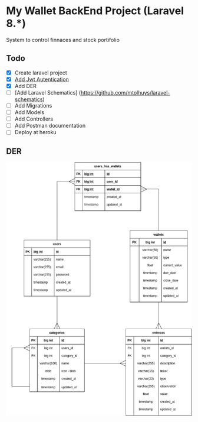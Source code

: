 # My Wallet BackEnd Project (Laravel 8.*)

System to control finnaces and stock portifolio

## Todo

- [x] Create laravel project
- [x] [Add Jwt Autentication](https://codezen.io/laravel-7-rest-api-using-jwt-authentication/)
- [x] Add DER
- [ ] [Add Laravel Schematics] (https://github.com/mtolhuys/laravel-schematics)
- [ ] Add Migrations
- [ ] Add Models
- [ ] Add Controllers
- [ ] Add Postman documentation
- [ ] Deploy at heroku

## DER

![der](./public/my-wallet-der.png)
